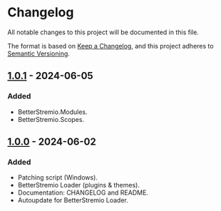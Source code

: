 # Changelog

All notable changes to this project will be documented in this file.

The format is based on [Keep a Changelog](https://keepachangelog.com/en/1.1.0/),
and this project adheres to [Semantic Versioning](https://semver.org/spec/v2.0.0.html).


## [1.0.1] - 2024-06-05

### Added

- BetterStremio.Modules.
- BetterStremio.Scopes.


## [1.0.0] - 2024-06-02

### Added

- Patching script (Windows).
- BetterStremio Loader (plugins & themes).
- Documentation: CHANGELOG and README.
- Autoupdate for BetterStremio Loader.

[1.0.0]: https://github.com/MateusAquino/BetterStremio/releases/tag/v1.0.0
[1.0.1]: https://github.com/MateusAquino/BetterStremio/releases/tag/v1.0.1
